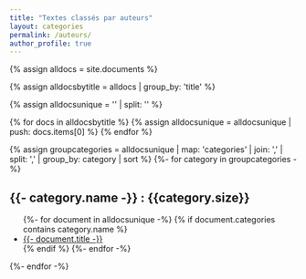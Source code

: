 ```yaml
---
title: "Textes classés par auteurs"
layout: categories
permalink: /auteurs/
author_profile: true
---
```


{% assign alldocs = site.documents %}	

{% assign alldocsbytitle = alldocs | group_by: 'title' %}	

{% assign alldocsunique = '' | split: '' %}

{% for docs in alldocsbytitle %}
    {% assign alldocsunique = alldocsunique | push: docs.items[0] %}
{% endfor %}



{% assign groupcategories =  alldocsunique | map: 'categories' | join: ','  | split: ','  | group_by: category | sort %}
{%- for category in groupcategories -%}
<h2 id="{{category.name | replace: ' ', '-' | downcase}}">{{- category.name -}} : {{category.size}}</h2>
<ul>
	{%- for document in alldocsunique -%}
    	{% if document.categories contains category.name %}
        	 <li><a href="https://eyssette.github.io/dossiers{{- document.url -}}">{{- document.title -}}</a></li>
		 {% endif %}
    {%- endfor -%}
</ul>
{%- endfor -%}